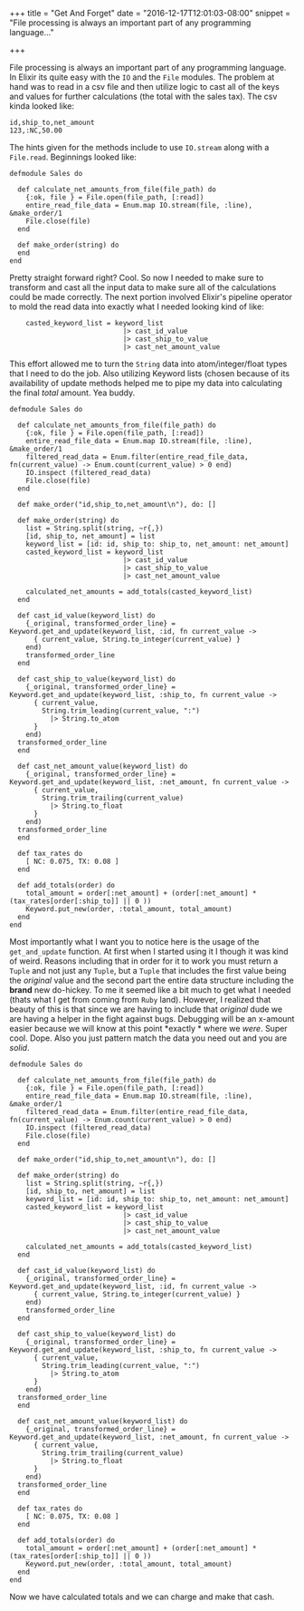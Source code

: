 +++
title = "Get And Forget"
date = "2016-12-17T12:01:03-08:00"
snippet = "File processing is always an important part of any programming language..."

+++

File processing is always an important part of any programming language.
In Elixir its quite easy with the `IO` and the `File` modules.  The problem at hand was to read in a csv file and then utilize logic to cast all of the keys and values for further calculations (the total with the sales tax).  The csv kinda looked like:

```
id,ship_to,net_amount
123,:NC,50.00
```

The hints given for the methods include to use `IO.stream` along with a `File.read`.  Beginnings looked like:

```
defmodule Sales do

  def calculate_net_amounts_from_file(file_path) do
    {:ok, file } = File.open(file_path, [:read])
    entire_read_file_data = Enum.map IO.stream(file, :line), &make_order/1
    File.close(file)
  end
  
  def make_order(string) do
  end
end
```

Pretty straight forward right?   Cool.  So now I needed to make sure to transform and cast all the input data to make sure all of the calculations could be made correctly.  The next portion involved Elixir's pipeline operator to mold the read data into exactly what I needed looking kind of like:

```
    casted_keyword_list = keyword_list
                            |> cast_id_value
                            |> cast_ship_to_value
                            |> cast_net_amount_value
```

This effort allowed me to turn the `String` data into atom/integer/float types that I need to do the job.  Also utilizing Keyword lists (chosen because of its availability of update methods helped me to pipe my data into calculating the final *total* amount.  Yea buddy.

```
defmodule Sales do

  def calculate_net_amounts_from_file(file_path) do
    {:ok, file } = File.open(file_path, [:read])
    entire_read_file_data = Enum.map IO.stream(file, :line), &make_order/1
    filtered_read_data = Enum.filter(entire_read_file_data, fn(current_value) -> Enum.count(current_value) > 0 end)
    IO.inspect (filtered_read_data)
    File.close(file)
  end
  
  def make_order("id,ship_to,net_amount\n"), do: []

  def make_order(string) do
    list = String.split(string, ~r{,})
    [id, ship_to, net_amount] = list
    keyword_list = [id: id, ship_to: ship_to, net_amount: net_amount]
    casted_keyword_list = keyword_list
                            |> cast_id_value
                            |> cast_ship_to_value
                            |> cast_net_amount_value

    calculated_net_amounts = add_totals(casted_keyword_list)
  end

  def cast_id_value(keyword_list) do
    {_original, transformed_order_line} = Keyword.get_and_update(keyword_list, :id, fn current_value ->
      { current_value, String.to_integer(current_value) }
    end)
    transformed_order_line
  end

  def cast_ship_to_value(keyword_list) do
    {_original, transformed_order_line} = Keyword.get_and_update(keyword_list, :ship_to, fn current_value ->
      { current_value,
        String.trim_leading(current_value, ":")
          |> String.to_atom
      }
    end)
  transformed_order_line
  end

  def cast_net_amount_value(keyword_list) do
    {_original, transformed_order_line} = Keyword.get_and_update(keyword_list, :net_amount, fn current_value ->
      { current_value,
        String.trim_trailing(current_value)
          |> String.to_float
      }
    end)
  transformed_order_line
  end

  def tax_rates do
    [ NC: 0.075, TX: 0.08 ]
  end

  def add_totals(order) do
    total_amount = order[:net_amount] + (order[:net_amount] * (tax_rates[order[:ship_to]] || 0 ))
    Keyword.put_new(order, :total_amount, total_amount)
  end
end
```

Most importantly what I want you to notice here is the usage of the `get_and_update` function.  At first when I started using it I though it was kind of weird.  Reasons including that in order for it to work you must return a `Tuple` and not just any `Tuple`, but a `Tuple` that includes the first value being the _original_ value and the second part the entire data structure including the **brand** new do-hickey.  To me it seemed like a bit much to get what I needed (thats what I get from coming from `Ruby` land).  However, I realized that beauty of this is that since we are having to include that _original_ dude we are having a helper in the fight against bugs.  Debugging will be an x-amount easier because we will know at this point *exactly * where we *were*.  Super cool.  Dope.  Also you just pattern match the data you need out and you are *solid*.

```
defmodule Sales do

  def calculate_net_amounts_from_file(file_path) do
    {:ok, file } = File.open(file_path, [:read])
    entire_read_file_data = Enum.map IO.stream(file, :line), &make_order/1
    filtered_read_data = Enum.filter(entire_read_file_data, fn(current_value) -> Enum.count(current_value) > 0 end)
    IO.inspect (filtered_read_data)
    File.close(file)
  end
  
  def make_order("id,ship_to,net_amount\n"), do: []

  def make_order(string) do
    list = String.split(string, ~r{,})
    [id, ship_to, net_amount] = list
    keyword_list = [id: id, ship_to: ship_to, net_amount: net_amount]
    casted_keyword_list = keyword_list
                            |> cast_id_value
                            |> cast_ship_to_value
                            |> cast_net_amount_value

    calculated_net_amounts = add_totals(casted_keyword_list)
  end

  def cast_id_value(keyword_list) do
    {_original, transformed_order_line} = Keyword.get_and_update(keyword_list, :id, fn current_value ->
      { current_value, String.to_integer(current_value) }
    end)
    transformed_order_line
  end

  def cast_ship_to_value(keyword_list) do
    {_original, transformed_order_line} = Keyword.get_and_update(keyword_list, :ship_to, fn current_value ->
      { current_value,
        String.trim_leading(current_value, ":")
          |> String.to_atom
      }
    end)
  transformed_order_line
  end

  def cast_net_amount_value(keyword_list) do
    {_original, transformed_order_line} = Keyword.get_and_update(keyword_list, :net_amount, fn current_value ->
      { current_value,
        String.trim_trailing(current_value)
          |> String.to_float
      }
    end)
  transformed_order_line
  end

  def tax_rates do
    [ NC: 0.075, TX: 0.08 ]
  end

  def add_totals(order) do
    total_amount = order[:net_amount] + (order[:net_amount] * (tax_rates[order[:ship_to]] || 0 ))
    Keyword.put_new(order, :total_amount, total_amount)
  end
end
```

Now we have calculated totals and we can charge and make that cash.

